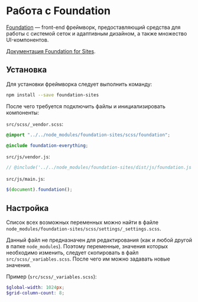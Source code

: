 # Работа с Foundation

[Foundation](http://foundation.zurb.com/) — front-end фреймворк, предоставляющий средства для работы с системой сеток и адаптивным дизайном, а также множество UI-компонентов.

[Документация Foundation for Sites](http://foundation.zurb.com/sites/docs/).

## Установка

Для установки фреймворка следует выполнить команду:

```bash
npm install --save foundation-sites
```

После чего требуется подключить файлы и инициализировать компоненты:

`src/scss/_vendor.scss`:

```scss
@import "../../node_modules/foundation-sites/scss/foundation";

@include foundation-everything;
```

`src/js/vendor.js`:

```js
// @include('../../node_modules/foundation-sites/dist/js/foundation.js')
```

`src/js/main.js`:

```js
$(document).foundation();
```

## Настройка

Список всех возможных переменных можно найти в файле<br>
`node_modules/foundation-sites/scss/settings/_settings.scss`.

Данный файл не предназначен для редактирования (как и любой другой в папке `node_modules`).
Поэтому переменные, значения которых необходимо изменить, следует скопировать в файл `src/scss/_variables.scss`. 
После чего им можно задавать новые значения. 

Пример (`src/scss/_variables.scss`):

```scss
$global-width: 1024px;
$grid-column-count: 8;
```
